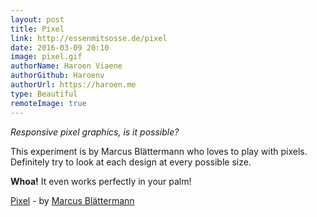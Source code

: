 ```yaml
---
layout: post
title: Pixel
link: http://essenmitsosse.de/pixel
date: 2016-03-09 20:10
image: pixel.gif
authorName: Haroen Viaene
authorGithub: Haroenv
authorUrl: https://haroen.me
type: Beautiful
remoteImage: true
---
```


_Responsive pixel graphics, is it possible?_

This experiment is by Marcus Blättermann who loves to play with pixels. Definitely try to look at each design at every possible size.

**Whoa!** It even works perfectly in your palm!

[Pixel](http://essenmitsosse.de/pixel) - by [Marcus Blättermann](http://essenmitsosse.de)
